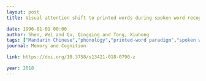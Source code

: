```yaml
---
layout: post
title: Visual attention shift to printed words during spoken word recognition in Chinese - The role of phonological information

date: 1996-01-01 00:00
author: Shen, Wei and Qu, Qingqing and Tong, Xiuhong
tags: ["Mandarin Chinese","phonology","printed-word paradigm","spoken word recognition","phonology"]
journal: Memory and Cognition

link: https://doi.org/10.3758/s13421-018-0790-z

year: 2018
---
```




